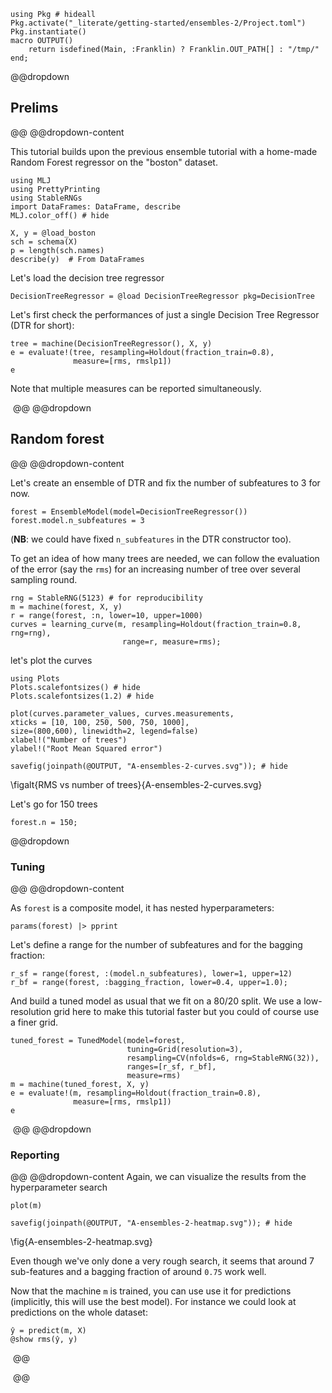 <!--This file was generated, do not modify it.-->
````julia:ex1
using Pkg # hideall
Pkg.activate("_literate/getting-started/ensembles-2/Project.toml")
Pkg.instantiate()
macro OUTPUT()
    return isdefined(Main, :Franklin) ? Franklin.OUT_PATH[] : "/tmp/"
end;
````

@@dropdown
## Prelims
@@
@@dropdown-content

This tutorial builds upon the previous ensemble tutorial with a home-made Random Forest regressor on the "boston" dataset.

````julia:ex2
using MLJ
using PrettyPrinting
using StableRNGs
import DataFrames: DataFrame, describe
MLJ.color_off() # hide

X, y = @load_boston
sch = schema(X)
p = length(sch.names)
describe(y)  # From DataFrames
````

Let's load the decision tree regressor

````julia:ex3
DecisionTreeRegressor = @load DecisionTreeRegressor pkg=DecisionTree
````

Let's first check the performances of just a single Decision Tree Regressor (DTR for short):

````julia:ex4
tree = machine(DecisionTreeRegressor(), X, y)
e = evaluate!(tree, resampling=Holdout(fraction_train=0.8),
              measure=[rms, rmslp1])
e
````

Note that multiple measures can be reported simultaneously.

‎
@@
@@dropdown
## Random forest
@@
@@dropdown-content

Let's create an ensemble of DTR and fix the number of subfeatures to 3 for now.

````julia:ex5
forest = EnsembleModel(model=DecisionTreeRegressor())
forest.model.n_subfeatures = 3
````

(**NB**: we could have fixed `n_subfeatures` in the DTR constructor too).

To get an idea of how many trees are needed, we can follow the evaluation of the error (say the `rms`) for an increasing number of tree over several sampling round.

````julia:ex6
rng = StableRNG(5123) # for reproducibility
m = machine(forest, X, y)
r = range(forest, :n, lower=10, upper=1000)
curves = learning_curve(m, resampling=Holdout(fraction_train=0.8, rng=rng),
                         range=r, measure=rms);
````

let's plot the curves

````julia:ex7
using Plots
Plots.scalefontsizes() # hide
Plots.scalefontsizes(1.2) # hide

plot(curves.parameter_values, curves.measurements,
xticks = [10, 100, 250, 500, 750, 1000],
size=(800,600), linewidth=2, legend=false)
xlabel!("Number of trees")
ylabel!("Root Mean Squared error")

savefig(joinpath(@OUTPUT, "A-ensembles-2-curves.svg")); # hide
````

\figalt{RMS vs number of trees}{A-ensembles-2-curves.svg}

Let's go for 150 trees

````julia:ex8
forest.n = 150;
````

@@dropdown
### Tuning
@@
@@dropdown-content

As `forest` is a composite model, it has nested hyperparameters:

````julia:ex9
params(forest) |> pprint
````

Let's define a range for the number of subfeatures and for the bagging fraction:

````julia:ex10
r_sf = range(forest, :(model.n_subfeatures), lower=1, upper=12)
r_bf = range(forest, :bagging_fraction, lower=0.4, upper=1.0);
````

And build a tuned model as usual that we fit on a 80/20 split.
We use a low-resolution grid here to make this tutorial faster but you could of course use a finer grid.

````julia:ex11
tuned_forest = TunedModel(model=forest,
                          tuning=Grid(resolution=3),
                          resampling=CV(nfolds=6, rng=StableRNG(32)),
                          ranges=[r_sf, r_bf],
                          measure=rms)
m = machine(tuned_forest, X, y)
e = evaluate!(m, resampling=Holdout(fraction_train=0.8),
              measure=[rms, rmslp1])
e
````

‎
@@
@@dropdown
### Reporting
@@
@@dropdown-content
Again, we can visualize the results from the hyperparameter search

````julia:ex12
plot(m)

savefig(joinpath(@OUTPUT, "A-ensembles-2-heatmap.svg")); # hide
````

\fig{A-ensembles-2-heatmap.svg}

Even though we've only done a very rough search, it seems that around 7 sub-features and a bagging fraction of around `0.75` work well.

Now that the machine `m` is trained, you can use use it for predictions (implicitly, this will use the best model).
For instance we could look at predictions on the whole dataset:

````julia:ex13
ŷ = predict(m, X)
@show rms(ŷ, y)
````

‎
@@

‎
@@

